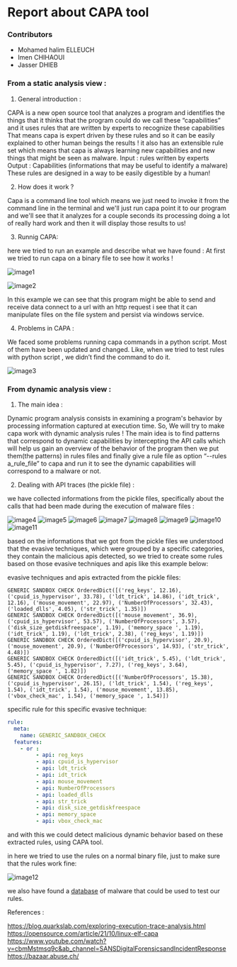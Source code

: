 # Report about CAPA tool

### Contributors
- Mohamed halim ELLEUCH  
- Imen CHIHAOUI  
- Jasser DHIEB

### From a static analysis view : 
1. General introduction : 

CAPA is a new open source tool that analyzes a program and identifies the things that it thinks that the program could do we call these “capabilities” and it uses rules that are written by experts to recognize these capabilities
That means capa is expert driven by these rules and so it can be easily explained to other human beings the results ! it also has an extensible rule set which means that capa is always learning new capabilities and new things that might be seen as malware.
Input : rules written by experts
Output : Capabilities (informations that may be useful to identify a malware) 
These rules are designed in a way to be easily digestible by a human!

 2. How does it work ? 

Capa is a command line tool which means we just need to invoke it
from the command line in the terminal and we'll just run capa point it to our program and we'll see that it analyzes for a couple seconds its processing doing a lot of really hard work and then it will display those results to us!

 3. Runnig CAPA:

here we tried to run an example and describe what we have found : 
At first we tried to run capa on a binary file to see how it works !

![image1](./screenshots/image1.jpeg)

![image2](./screenshots/image2.jpeg)

In this example we can see  that this program might be able to send and receive data connect to a url with an http request i see that it can manipulate files on the file system and persist via windows service.

4.  Problems in CAPA : 

We faced some problems running capa commands in a python script. Most of them have been updated and changed. Like, when we tried to test rules with python script , we didn’t find the command to do it.


![image3](./screenshots/image3.jpeg)

### From dynamic analysis view : 

1. The main idea : 

Dynamic program analysis consists in examining a program's behavior by processing information captured at execution time. So, We will try to make capa work with dynamic analysis rules !
The main idea is to find patterns that correspond to dynamic capabilities by intercepting the API calls which will help us gain an overview of the behavior of the program then we put them(the patterns) in rules files and finally give a rule file as option “--rules a_rule_file” to capa and run it to see the dynamic capabilities will correspond to a malware or not.

2. Dealing with API traces (the pickle file) : 

we have collected informations from the pickle files, specifically about the calls that had been made during the execution of malware files :

![image4](./screenshots/image4.jpeg)
![image5](./screenshots/image5.jpeg)
![image6](./screenshots/image6.jpeg)
![image7](./screenshots/image7.jpeg)
![image8](./screenshots/image8.jpeg)
![image9](./screenshots/image9.jpeg)
![image10](./screenshots/image10.jpeg)
![image11](./screenshots/image11.jpeg)

based on the informations that we got from the pickle files we understood that the evasive techniques, which were grouped by a specific categories, they contain the malicious apis detected, so we tried to create some rules based on those evasive techniques and apis like this example below:

evasive techniques and apis extracted from the pickle files:
```
GENERIC SANDBOX CHECK OrderedDict([('reg_keys', 12.16), ('cpuid_is_hypervisor', 33.78), ('ldt_trick', 14.86), ('idt_trick', 12.16), ('mouse_movement', 22.97), ('NumberOfProcessors', 32.43), ('loaded_dlls', 4.05), ('str_trick', 1.35)])
GENERIC SANDBOX CHECK OrderedDict([('mouse_movement', 36.9), ('cpuid_is_hypervisor', 53.57), ('NumberOfProcessors', 3.57), ('disk_size_getdiskfreespace', 1.19), ('memory_space ', 1.19), ('idt_trick', 1.19), ('ldt_trick', 2.38), ('reg_keys', 1.19)])
GENERIC SANDBOX CHECK OrderedDict([('cpuid_is_hypervisor', 20.9), ('mouse_movement', 20.9), ('NumberOfProcessors', 14.93), ('str_trick', 4.48)])
GENERIC SANDBOX CHECK OrderedDict([('idt_trick', 5.45), ('ldt_trick', 5.45), ('cpuid_is_hypervisor', 7.27), ('reg_keys', 3.64), ('memory_space ', 1.82)])
GENERIC SANDBOX CHECK OrderedDict([('NumberOfProcessors', 15.38), ('cpuid_is_hypervisor', 26.15), ('ldt_trick', 1.54), ('reg_keys', 1.54), ('idt_trick', 1.54), ('mouse_movement', 13.85), ('vbox_check_mac', 1.54), ('memory_space ', 1.54)])
```
specific rule for this specific evasive technique: 
```yml
rule:
  meta:
    name: GENERIC_SANDBOX_CHECK
  features:
    - or : 
         - api: reg_keys
         - api: cpuid_is_hypervisor
         - api: ldt_trick
         - api: idt_trick
         - api: mouse_movement
         - api: NumberOfProcessors
         - api: loaded_dlls
         - api: str_trick
         - api: disk_size_getdiskfreespace
         - api: memory_space
         - api: vbox_check_mac
```


and with this we could detect malicious dynamic behavior based on these extracted rules, using CAPA tool.

in here we tried to use the rules on a normal binary file, just to make sure that the rules work fine:   

![image12](./screenshots/image12.png)

we also have found a [database](https://bazaar.abuse.ch/) of malware that could be used to test our rules.

References : 

https://blog.quarkslab.com/exploring-execution-trace-analysis.html  
https://opensource.com/article/21/10/linux-elf-capa   
https://www.youtube.com/watch?v=cbmMstmsq9c&ab_channel=SANSDigitalForensicsandIncidentResponse   
https://bazaar.abuse.ch/
